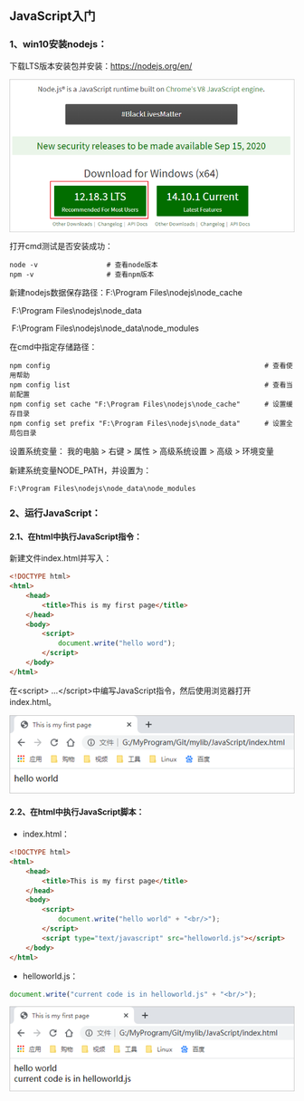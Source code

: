 ## JavaScript入门

### 1、win10安装nodejs：

下载LTS版本安装包并安装：https://nodejs.org/en/ 

<img src="pictures/javascript/01.png" style="zoom:80%" align=center />

打开cmd测试是否安装成功：

```shell
node -v                 # 查看node版本
npm -v                  # 查看npm版本
```

新建nodejs数据保存路径：F:\Program Files\nodejs\node_cache

​                                               F:\Program Files\nodejs\node_data

​                                               F:\Program Files\nodejs\node_data\node_modules

在cmd中指定存储路径：

```shell
npm config                                                     # 查看使用帮助
npm config list                                                # 查看当前配置
npm config set cache "F:\Program Files\nodejs\node_cache"      # 设置缓存目录
npm config set prefix "F:\Program Files\nodejs\node_data"      # 设置全局包目录
```

设置系统变量： 我的电脑 > 右键 > 属性 > 高级系统设置 > 高级 > 环境变量 

新建系统变量NODE_PATH，并设置为：

```shell
F:\Program Files\nodejs\node_data\node_modules
```

### 2、运行JavaScript：

#### 2.1、在html中执行JavaScript指令：

新建文件index.html并写入：

```html
<!DOCTYPE html>
<html>
    <head>
        <title>This is my first page</title>
    </head>
    <body>
        <script>
            document.write("hello word");
        </script>
    </body>
</html>
```

在\<script> ...\</script>中编写JavaScript指令，然后使用浏览器打开index.html。

![avatar](pictures/javascript/02.png)

#### 2.2、在html中执行JavaScript脚本：

* index.html：

```html
<!DOCTYPE html>
<html>
    <head>
        <title>This is my first page</title>
    </head>
    <body>
        <script>
            document.write("hello world" + "<br/>");
        </script>
        <script type="text/javascript" src="helloworld.js"></script>
    </body>
</html>
```

* helloworld.js：

```javascript
document.write("current code is in helloworld.js" + "<br/>");
```

![avatar](pictures/javascript/03.png)







